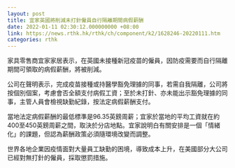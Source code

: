 ```yaml
---
layout: post
title: 宜家英國將削減未打針僱員自行隔離期間病假薪酬
date: 2022-01-11 02:30:12.000000000 +08:00
link: https://news.rthk.hk/rthk/ch/component/k2/1628246-20220111.htm
categories: rthk
---
```


家具零售商宜家家居表示，在英國未接種新冠疫苗的僱員，因防疫需要而自行隔離期間可領取的病假薪酬，將被削減。

公司在聲明表示，完成疫苗接種或持醫學豁免理據的同事，若需自我隔離，公司將按個別個案，考慮會否全額支付病假工資；至於未打針、亦未能出示豁免理據的同事，主管人員會檢視缺勤紀錄，按法定病假薪酬支付。

當地法定病假薪酬的最低標準是96.35英鎊周薪；宜家於當地的平均工資就在約400至450英鎊周薪之間，取決於分店地點。宜家說明白有關安排是一個「情緒化」的課題，但認為薪酬政策必須隨環境改變而調整。

世界各地企業因疫情面對大量員工缺勤的困境，導致成本上升，在美國部分大公司已經對無打針的僱員，採取懲罰措施。
